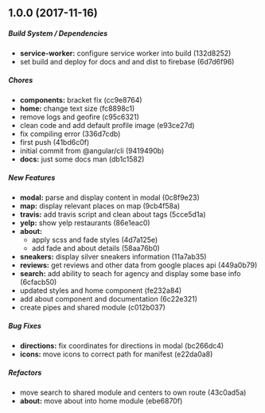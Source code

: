 ## 1.0.0 (2017-11-16)

##### Build System / Dependencies

* **service-worker:** configure service worker into build (132d8252)
* set build and deploy for docs and and dist to firebase (6d7d6f96)

##### Chores

* **components:** bracket fix (cc9e8764)
* **home:** change text size (fc8898c1)
* remove logs and geofire (c95c6321)
* clean code and add default profile image (e93ce27d)
* fix compiling error (336d7cdb)
* first push (41bd6c0f)
* initial commit from @angular/cli (9419490b)
* **docs:** just some docs man (db1c1582)

##### New Features

* **modal:** parse and display content in modal (0c8f9e23)
* **map:** display relevant places on map (9cb4f58a)
* **travis:** add travis script and clean about tags (5cce5d1a)
* **yelp:** show yelp restaurants (86e1eac0)
* **about:**
  * apply scss and fade styles (4d7a125e)
  * add fade and about details (58aa76b0)
* **sneakers:** display silver sneakers information (11a7ab35)
* **reviews:** get reviews and other data from google places api (449a0b79)
* **search:** add ability to seach for agency and display some base info (6cfacb50)
* updated styles and home component (fe232a84)
* add about component and documentation (6c22e321)
* create pipes and shared module (c012b037)

##### Bug Fixes

* **directions:** fix coordinates for directions in modal (bc266dc4)
* **icons:** move icons to correct path for manifest (e22da0a8)

##### Refactors

* move search to shared module and centers to own route (43c0ad5a)
* **about:** move about into home module (ebe6870f)

